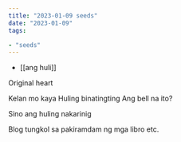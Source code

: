 ```yaml
---
title: "2023-01-09 seeds"
date: "2023-01-09"
tags:

- "seeds"
---
```


- [[ang huli]]

Original heart

Kelan mo kaya
Huling binatingting
Ang bell na ito?

Sino ang huling nakarinig

Blog tungkol sa pakiramdam ng mga libro etc.